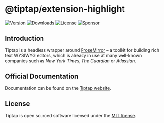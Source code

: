 # @tiptap/extension-highlight
[![Version](https://img.shields.io/npm/v/@tiptap/extension-highlight.svg?label=version)](https://www.npmjs.com/package/@tiptap/extension-highlight)
[![Downloads](https://img.shields.io/npm/dm/@tiptap/extension-highlight.svg)](https://npmcharts.com/compare/tiptap?minimal=true)
[![License](https://img.shields.io/npm/l/@tiptap/extension-highlight.svg)](https://www.npmjs.com/package/@tiptap/extension-highlight)
[![Sponsor](https://img.shields.io/static/v1?label=Sponsor&message=%E2%9D%A4&logo=GitHub)](https://github.com/sponsors/ueberdosis)

## Introduction
Tiptap is a headless wrapper around [ProseMirror](https://ProseMirror.net) – a toolkit for building rich text WYSIWYG editors, which is already in use at many well-known companies such as *New York Times*, *The Guardian* or *Atlassian*.

## Official Documentation
Documentation can be found on the [Tiptap website](https://tiptap.dev).

## License
Tiptap is open sourced software licensed under the [MIT license](https://github.com/ueberdosis/tiptap/blob/main/LICENSE.md).
